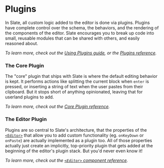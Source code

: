 
# Plugins

In Slate, all custom logic added to the editor is done via plugins. Plugins have complete control over the schema, the behaviors, and the rendering of the components of the editor. Slate encourages you to break up code into small, reusable modules that can be shared with others, and easily reasoned about.

_To learn more, check out the [Using Plugins guide](../walkthroughs/using-plugins.md), or the [Plugins reference](../reference/plugins/plugins.md)._


### The Core Plugin

The "core" plugin that ships with Slate is where the default editing behavior is kept. It performs actions like splitting the current block when `enter` is pressed, or inserting a string of text when the user pastes from their clipboard. But it stops short of anything opinionated, leaving that for userland plugins to add.

_To learn more, check out the [Core Plugin reference](../reference/plugins/core.md)._


### The Editor Plugin

Plugins are so central to Slate's architecture, that the properties of the [`<Editor>`](../reference/components/editor.md) that allow you to add custom functionality (eg. `onKeyDown` or `onPaste`) are actually implemented as a plugin too. All of those properties actually just create an implicitly, top-priority plugin that gets added at the beginning of the editor's plugin stack. But you'd never even know it!

_To learn more, check out the [`<Editor>` component reference](../reference/components/editor.md)._
